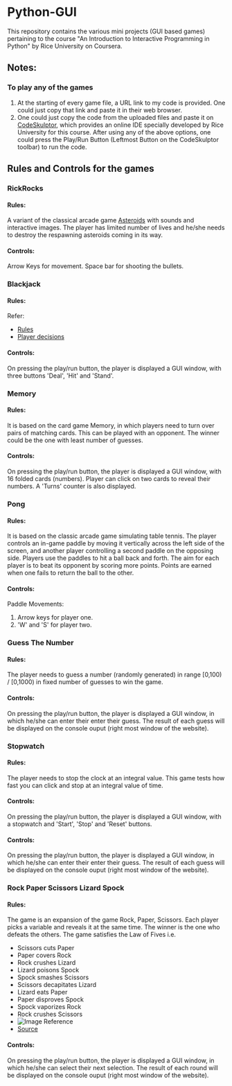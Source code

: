 # Python-GUI
This repository contains the various mini projects (GUI based games) pertaining to the course "An Introduction to Interactive Programming in Python" by Rice University on Coursera.

## Notes:

### To play any of the games
1. At the starting of every game file, a URL link to my code is provided. One could just copy that link and paste it in their web browser.
2. One could just copy the code from the uploaded files and paste it on [CodeSkulptor](http://www.codeskulptor.org/), which provides an online IDE specially developed by Rice University for this course.
After using any of the above options, one could press the Play/Run Button (Leftmost Button on the CodeSkulptor toolbar) to run the code.

## Rules and Controls for the games

### RickRocks
#### Rules:
A variant of the classical arcade game [Asteroids](https://en.wikipedia.org/wiki/Asteroids_(video_game)) with sounds and interactive images. The player has limited number of lives and he/she needs to destroy the respawning asteroids coming in its way.

#### Controls:
Arrow Keys for movement. Space bar for shooting the bullets.

### Blackjack
#### Rules:
Refer:
* [Rules](https://en.wikipedia.org/wiki/Blackjack#Rules_of_play_at_casinos)
* [Player decisions](https://en.wikipedia.org/wiki/Blackjack#Player_decisions)

#### Controls:
On pressing the play/run button, the player is displayed a GUI window, with three buttons 'Deal', 'Hit' and 'Stand'.

### Memory
#### Rules:
It is based  on  the  card  game Memory,  in  which  players  need  to  turn  over  pairs  of matching cards. This can be played with an opponent. The winner could be the one with least number of guesses.

#### Controls:
On pressing the play/run button, the player is displayed a GUI window, with 16 folded cards (numbers). Player can click on two cards to reveal their numbers. A 'Turns' counter is also displayed.

### Pong
#### Rules:
It is based on the classic arcade game simulating table tennis. The player controls an in-game paddle by moving it vertically across the left side of the screen, and another player controlling a second paddle on the opposing side. Players use the paddles to hit a ball back and forth. The aim for each player is to beat its opponent by scoring more points. Points are earned when one fails to return the ball to the other.

#### Controls:
Paddle Movements:
1. Arrow keys for player one.
2. 'W' and 'S' for player two.

### Guess The Number
#### Rules:
The player needs to guess a number (randomly generated) in range [0,100) / [0,1000) in fixed number of guesses to win the game.

#### Controls:
On pressing the play/run button, the player is displayed a GUI window, in which he/she can enter their enter their guess. The result of each guess will be displayed on the console ouput (right most window of the website).

### Stopwatch
#### Rules:
The player needs to stop the clock at an integral value. This game tests how fast you can click and stop at an integral value of time. 

#### Controls:
On pressing the play/run button, the player is displayed a GUI window, with a stopwatch and 'Start', 'Stop' and 'Reset' buttons.

#### Controls:
On pressing the play/run button, the player is displayed a GUI window, in which he/she can enter their enter their guess. The result of each guess will be displayed on the console ouput (right most window of the website).

### Rock Paper Scissors Lizard Spock
#### Rules: 
The game is an expansion of the game Rock, Paper, Scissors. Each player picks a variable and reveals it at the same time. The winner is the one who defeats the others. 
The game satisfies the Law of Fives i.e.

* Scissors cuts Paper
* Paper covers Rock
* Rock crushes Lizard
* Lizard poisons Spock
* Spock smashes Scissors
* Scissors decapitates Lizard
* Lizard eats Paper
* Paper disproves Spock
* Spock vaporizes Rock
* Rock crushes Scissors
* ![Image Reference](http://www.samkass.com/theories/RPSSL.gif)
* [Source](http://www.samkass.com/theories/RPSSL.html)

#### Controls:
On pressing the play/run button, the player is displayed a GUI window, in which he/she can select their next selection. The result of each round will be displayed on the console ouput (right most window of the website).

